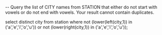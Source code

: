 -- Query the list of CITY names from STATION that either do not start with vowels or do not end with vowels. Your result cannot contain duplicates.

select distinct city 
from station
where not (lower(left(city,1)) in ('a','e','i','o','u')) or not (lower(right(city,1)) in ('a','e','i','o','u'));
